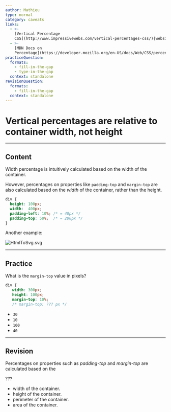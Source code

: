 ```yaml
---
author: Mathieu
type: normal
category: caveats
links:
  - >-
    [Vertical Percentage
    CSS](http://www.impressivewebs.com/vertical-percentages-css/){website}
  - >-
    [MDN Docs on
    Percentage](https://developer.mozilla.org/en-US/docs/Web/CSS/percentage){documentation}
practiceQuestion:
  formats:
    - fill-in-the-gap
    - type-in-the-gap
  context: standalone
revisionQuestion:
  formats:
    - fill-in-the-gap
  context: standalone
---
```


# Vertical percentages are relative to container width, not height


---

## Content

Width percentage is intuitively calculated based on the width of the container.

However, percentages on properties like `padding-top` and `margin-top` are also calculated based on the *width* of the container, rather than the height.

```css
div {
  height: 100px;
  width:  400px;
  padding-left: 10%; /* = 40px */
  padding-top: 50%;  /* = 200px */
}
```

Another example:

![HtmlToSvg.svg](https://img.enkipro.com/13c768bdb4f0d2d17f7b46dbe4bfc84a.png)


---

## Practice

What is the `margin-top` value in pixels?

```css
div {
   width: 300px;
   height: 100px;
   margin-top: 10%;
   /* margin-top: ??? px */
```

- `30`
- `10`
- `100`
- `40`


---

## Revision

Percentages on properties such as *padding-top* and *margin-top* are calculated based on the

???

- width of the container.
- height of the container.
- perimeter of the container.
- area of the container.
